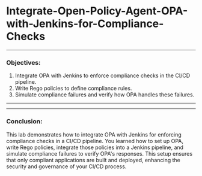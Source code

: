 # Integrate-Open-Policy-Agent-OPA-with-Jenkins-for-Compliance-Checks
---
### Objectives:
1. Integrate OPA with Jenkins to enforce compliance checks in the CI/CD pipeline.
2. Write Rego policies to define compliance rules.
3. Simulate compliance failures and verify how OPA handles these failures.
---

---
### Conclusion:
This lab demonstrates how to integrate OPA with Jenkins for enforcing compliance checks in a CI/CD pipeline. You learned how to set up OPA, write Rego policies, integrate those policies into a Jenkins pipeline, and simulate compliance failures to verify OPA's responses. This setup ensures that only compliant applications are built and deployed, enhancing the security and governance of your CI/CD process. 
